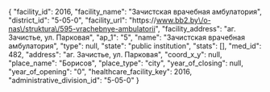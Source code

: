 {
    "facility_id": 2016,
    "facility_name": "Зачистская врачебная амбулатория",
    "district_id": "5-05-0",
    "facility_url": "https:\/\/www.bb2.by\/o-nas\/struktura\/595-vrachebnye-ambulatorii",
    "facility_address": "аг. Зачистье, ул. Парковая",
    "ap_1": "5",
    "name": "Зачистская врачебная амбулатория",
    "type": null,
    "state": "public institution",
    "stats": [],
    "med_id": 482,
    "address": "аг. Зачистье, ул. Парковая",
    "coord_x_y": null,
    "place_name": "Борисов",
    "place_type": "city",
    "year_of_closing": null,
    "year_of_opening": "0",
    "healthcare_facility_key": 2016,
    "administrative_division_id": "5-05-0"
}